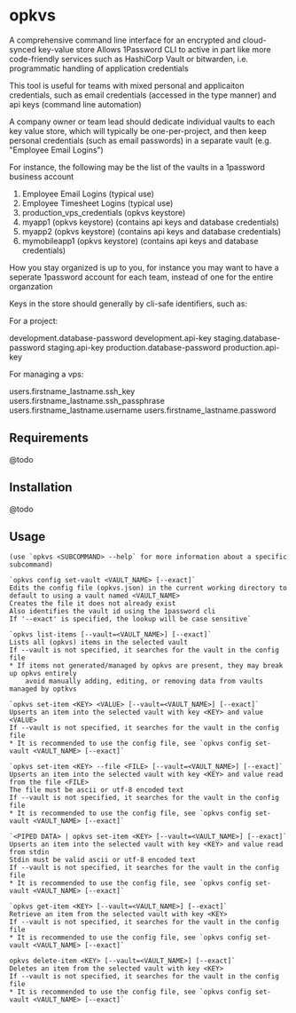 # opkvs

A comprehensive command line interface for an encrypted and cloud-synced key-value store
Allows 1Password CLI to active in part like more code-friendly services such as HashiCorp Vault or bitwarden,
i.e. programmatic handling of application credentials

This tool is useful for teams with mixed personal and applicaiton credentials, such as email credentials (accessed in the type manner)
and api keys (command line automation)

A company owner or team lead should dedicate individual vaults to each key value store, which will typically be one-per-project,
and then keep personal credentials (such as email passwords) in a separate vault (e.g. "Employee Email Logins")


For instance, the following may be the list of the vaults in a 1password business account

1. Employee Email Logins (typical use)
2. Employee Timesheet Logins (typical use)
3. production_vps_credentials (opkvs keystore)
4. myapp1 (opkvs keystore) (contains api keys and database credentials)
5. myapp2 (opkvs keystore) (contains api keys and database credentials)
6. mymobileapp1 (opkvs keystore) (contains api keys and database credentials)

How you stay organized is up to you,
for instance you may want to have a seperate 1password account for each team, instead of one for the entire organzation

Keys in the store should generally by cli-safe identifiers, such as:

For a project:

development.database-password
development.api-key
staging.database-password
staging.api-key
production.database-password
production.api-key

For managing a vps:

users.firstname_lastname.ssh_key
users.firstname_lastname.ssh_passphrase
users.firstname_lastname.username
users.firstname_lastname.password

## Requirements

@todo

## Installation

@todo

## Usage
   
    (use `opkvs <SUBCOMMAND> --help` for more information about a specific subcommand)

    `opkvs config set-vault <VAULT_NAME> [--exact]`
    Edits the config file (opkvs.json) in the current working directory to default to using a vault named <VAULT_NAME>
    Creates the file it does not already exist
    Also identifies the vault id using the 1password cli
    If '--exact' is specified, the lookup will be case sensitive`

    `opkvs list-items [--vault=<VAULT_NAME>] [--exact]`
    Lists all (opkvs) items in the selected vault
    If --vault is not specified, it searches for the vault in the config file
    * If items not generated/managed by opkvs are present, they may break up opkvs entirely
        avoid manually adding, editing, or removing data from vaults managed by optkvs

    `opkvs set-item <KEY> <VALUE> [--vault=<VAULT_NAME>] [--exact]`
    Upserts an item into the selected vault with key <KEY> and value <VALUE>
    If --vault is not specified, it searches for the vault in the config file
    * It is recommended to use the config file, see `opkvs config set-vault <VAULT_NAME> [--exact]`

    `opkvs set-item <KEY> --file <FILE> [--vault=<VAULT_NAME>] [--exact]`
    Upserts an item into the selected vault with key <KEY> and value read from the file <FILE>
    The file must be ascii or utf-8 encoded text
    If --vault is not specified, it searches for the vault in the config file
    * It is recommended to use the config file, see `opkvs config set-vault <VAULT_NAME> [--exact]`

    `<PIPED DATA> | opkvs set-item <KEY> [--vault=<VAULT_NAME>] [--exact]`
    Upserts an item into the selected vault with key <KEY> and value read from stdin
    Stdin must be valid ascii or utf-8 encoded text
    If --vault is not specified, it searches for the vault in the config file
    * It is recommended to use the config file, see `opkvs config set-vault <VAULT_NAME> [--exact]`

    `opkvs get-item <KEY> [--vault=<VAULT_NAME>] [--exact]`
    Retrieve an item from the selected vault with key <KEY>
    If --vault is not specified, it searches for the vault in the config file
    * It is recommended to use the config file, see `opkvs config set-vault <VAULT_NAME> [--exact]`

    opkvs delete-item <KEY> [--vault=<VAULT_NAME>] [--exact]`
    Deletes an item from the selected vault with key <KEY>
    If --vault is not specified, it searches for the vault in the config file
    * It is recommended to use the config file, see `opkvs config set-vault <VAULT_NAME> [--exact]`